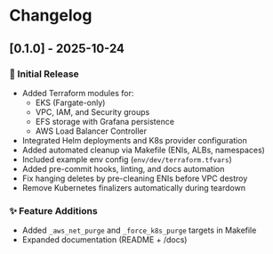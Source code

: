 # Changelog

## [0.1.0] - 2025-10-24
### 🚀 Initial Release
- Added Terraform modules for:
  - EKS (Fargate-only)
  - VPC, IAM, and Security groups
  - EFS storage with Grafana persistence
  - AWS Load Balancer Controller
- Integrated Helm deployments and K8s provider configuration
- Added automated cleanup via Makefile (ENIs, ALBs, namespaces)
- Included example env config (`env/dev/terraform.tfvars`)
- Added pre-commit hooks, linting, and docs automation
- Fix hanging deletes by pre-cleaning ENIs before VPC destroy
- Remove Kubernetes finalizers automatically during teardown

### ✨ Feature Additions
- Added `_aws_net_purge` and `_force_k8s_purge` targets in Makefile
- Expanded documentation (README + /docs)
